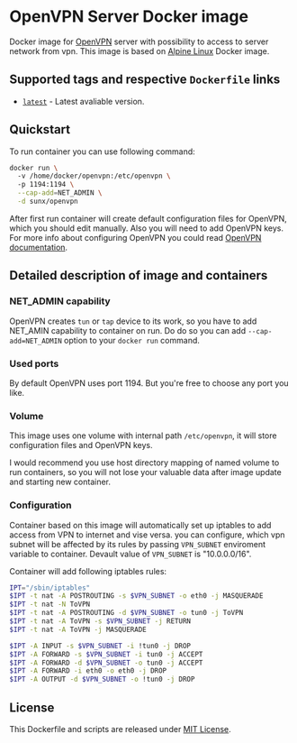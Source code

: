 # OpenVPN Server Docker image
Docker image for [OpenVPN](https://openvpn.net/) server with possibility to access to server network from vpn. This image is based on [Alpine Linux](https://hub.docker.com/_/alpine/) Docker image.

## Supported tags and respective `Dockerfile` links

* [`latest`](https://github.com/VGoshev/openvpn-docker/blob/master/docker/Dockerfile) - Latest avaliable version.

## Quickstart

To run container you can use following command:
```bash
docker run \  
  -v /home/docker/openvpn:/etc/openvpn \  
  -p 1194:1194 \
  --cap-add=NET_ADMIN \
  -d sunx/openvpn
```

After first run container will create default configuration files for OpenVPN, which you should edit manually. Also you will need to add OpenVPN keys. For more info about configuring OpenVPN you could read [OpenVPN documentation](https://openvpn.net/index.php/open-source/documentation.html).

## Detailed description of image and containers

### NET_ADMIN capability

OpenVPN creates `tun` or `tap` device to its work, so you have to add NET_AMIN capability to container on run. Do do so you can add `--cap-add=NET_ADMIN` option to your `docker run` command.

### Used ports

By default OpenVPN uses port 1194. But you're free to choose any port you like.

### Volume
This image uses one volume with internal path `/etc/openvpn`, it will store configuration files and OpenVPN keys.

I would recommend you use host directory mapping of named volume to run containers, so you will not lose your valuable data after image update and starting new container.

### Configuration

Container based on this image will automatically set up iptables to add access from VPN to internet and vise versa. you can configure, which vpn subnet will be affected by its rules by passing `VPN_SUBNET` enviroment variable to container. Devault value of `VPN_SUBNET` is "10.0.0.0/16".

Container will add following iptables rules:
```bash
IPT="/sbin/iptables"
$IPT -t nat -A POSTROUTING -s $VPN_SUBNET -o eth0 -j MASQUERADE
$IPT -t nat -N ToVPN
$IPT -t nat -A POSTROUTING -d $VPN_SUBNET -o tun0 -j ToVPN
$IPT -t nat -A ToVPN -s $VPN_SUBNET -j RETURN
$IPT -t nat -A ToVPN -j MASQUERADE

$IPT -A INPUT -s $VPN_SUBNET -i !tun0 -j DROP
$IPT -A FORWARD -s $VPN_SUBNET -i tun0 -j ACCEPT
$IPT -A FORWARD -d $VPN_SUBNET -o tun0 -j ACCEPT
$IPT -A FORWARD -i eth0 -o eth0 -j DROP
$IPT -A OUTPUT -d $VPN_SUBNET -o !tun0 -j DROP
```

## License

This Dockerfile and scripts are released under [MIT License](https://github.com/VGoshev/openvpn-docker/blob/master/LICENSE).
